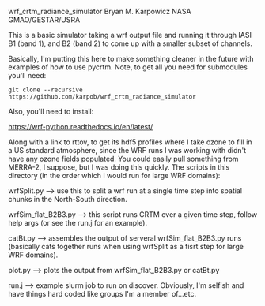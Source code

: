 wrf_crtm_radiance_simulator
Bryan M. Karpowicz NASA GMAO/GESTAR/USRA

This is a basic simulator taking a wrf output file and running it through IASI B1 (band 1), and B2 (band 2) to come up with a smaller subset of channels.

Basically, I'm putting this here to make something cleaner in the future with examples of how to use pycrtm. 
Note, to get all you need for submodules you'll need:

```shell
git clone --recursive https://github.com/karpob/wrf_crtm_radiance_simulator
```
Also, you'll need to install:

https://wrf-python.readthedocs.io/en/latest/

Along with a link to rttov, to get its hdf5 profiles where I take ozone to fill in a US standard atmosphere, since the WRF runs I was working with didn't have any ozone fields populated. You could easily pull something from MERRA-2, I suppose, but I was doing this quickly.
The scripts in this directory (in the order which I would run for large WRF domains):

wrfSplit.py --> use this to split a wrf run at a single time step into spatial chunks in the North-South direction.

wrfSim_flat_B2B3.py  --> this script runs CRTM over a given time step, follow help args (or see the run.j for an example).

catBt.py  --> assembles the output of serveral wrfSim_flat_B2B3.py runs (basically cats together runs when using wrfSplit as a fisrt step for large WRF domains).

plot.py  --> plots the output from wrfSim_flat_B2B3.py or catBt.py

run.j --> example slurm job to run on discover. Obviously, I'm selfish and have things hard coded like groups I'm a member of...etc.
 
